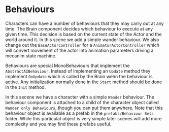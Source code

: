 # Behaviours

Characters can have a number of behaviours that they may carry out at any time. The Brain component decides which behaviour to execute at any given time. This decision is based on the current state of the Actor and the world around it. In this scene we add a simple wander behaviour. We also change out the `BaseActorController` for a `AnimatorActorController` which will convert movement of the actor into animation parameters driving a mecanim state machine.

Behaviours are special MonoBehaviours that implement the `AbstractAIBehaviour`. Instead of implementing an `Update` method they implement `OnUpdate` which is called by the Brain wehn the behaviour is active. Any initialization normally done in the `Start` method should be done in the `Init` method.

In this secene we have a character with a simple `Wander` behaviour. The behaviour component is attached to a child of the character object called `Wander only Behaviours`, though you can put them anywhere. Note that this behaviour object is available as a prefab in the `prefabs/Behaviour Sets` folder. While this particulat object is very simple later scenes will add more complexity and you may find these prefabs useful.





